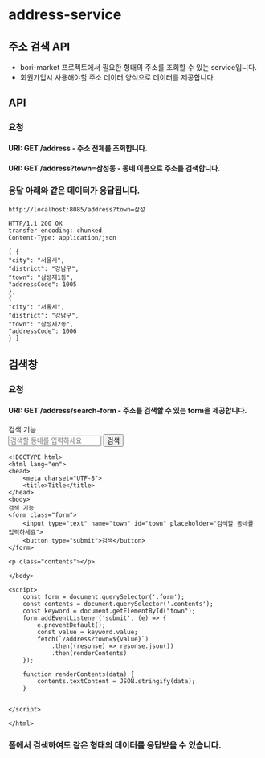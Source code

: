 # address-service

## 주소 검색 API

- bori-market 프로젝트에서 필요한 형태의 주소를 조회할 수 있는 service입니다.
- 회원가입시 사용해야할 주소 데이터 양식으로 데이터를 제공합니다.

## API
### 요청
#### URI: GET /address - 주소 전체를 조회합니다. 
#### URI: GET /address?town=삼성동 - 동네 이름으로 주소를 검색합니다.

### 응답 아래와 같은 데이터가 응답됩니다.

    http://localhost:8085/address?town=삼성

    HTTP/1.1 200 OK
    transfer-encoding: chunked
    Content-Type: application/json

    [ {
    "city": "서울시",
    "district": "강남구",
    "town": "삼성제1동",
    "addressCode": 1005
    },
    {
    "city": "서울시",
    "district": "강남구",
    "town": "삼성제2동",
    "addressCode": 1006
    } ]

## 검색창
### 요청
#### URI: GET /address/search-form - 주소를 검색할 수 있는 form을 제공합니다.

<!DOCTYPE html>
<html lang="en">
<head>
    <meta charset="UTF-8">
    <title>Title</title>
</head>
<body>
검색 기능
<form class="form">
    <input type="text" name="town" id="town" placeholder="검색할 동네를 입력하세요">
    <button type="submit">검색</button>
</form>

<p class="contents"></p>

</body>

<script>
    const form = document.querySelector('.form');
    const contents = document.querySelector('.contents');
    const keyword = document.getElementById("town");
    form.addEventListener('submit', (e) => {
        e.preventDefault();
        const value = keyword.value;
        fetch(`/address?town=${value}`)
            .then((resonse) => resonse.json())
            .then(renderContents)
    });

    function renderContents(data) {
        contents.textContent = JSON.stringify(data);
    }


</script>

</html>

    <!DOCTYPE html>
    <html lang="en">
    <head>
        <meta charset="UTF-8">
        <title>Title</title>
    </head>
    <body>
    검색 기능
    <form class="form">
        <input type="text" name="town" id="town" placeholder="검색할 동네를 입력하세요">
        <button type="submit">검색</button>
    </form>
    
    <p class="contents"></p>
    
    </body>
    
    <script>
        const form = document.querySelector('.form');
        const contents = document.querySelector('.contents');
        const keyword = document.getElementById("town");
        form.addEventListener('submit', (e) => {
            e.preventDefault();
            const value = keyword.value;
            fetch(`/address?town=${value}`)
                .then((resonse) => resonse.json())
                .then(renderContents)
        });
    
        function renderContents(data) {
            contents.textContent = JSON.stringify(data);
        }
    
    
    </script>
    
    </html>
### 폼에서 검색하여도 같은 형태의 데이터를 응답받을 수 있습니다.
